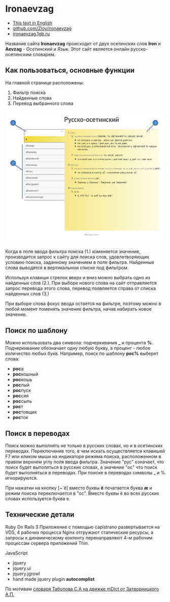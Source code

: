 # Ironaevzag 

  * [This text in English](https://github.com/Zloy/ironaevzag/blob/master/README.md)
  * [github.com/Zloy/ironaevzag](https://github.com/Zloy/ironaevzag)
  * [ironaevzag.1gb.ru](http://ironaevzag.1gb.ru)

Название сайта **Ironaevzag** происходит от двух осетинских слов **Iron** и **Aevzag** -  *Осетинский* и *Язык*. Этот сайт является онлайн русско-осетинским словарем.

## Как пользоваться, основные функции

На главной странице расположены:

1. Фильтр поиска
2. Найденные слова
3. Перевод выбранного слова

![Скриншот страницы словаря](https://github.com/Zloy/ironaevzag/blob/master/doc/dict_layout.png?raw=true)

Когда в поле ввода фильтра поиска (1.) изменяется значение, производится запрос к сайту для поиска слов, удовлетворяющих условию поиска, заданному значением в поле фильтра. Найденные слова выводятся в вертикальном списке под фильтром.

Используя клавиши стрелок вверх и вниз можно выбрать одно из найденных слов (2.). При выборе нового слова на сайт отправляется запрос перевода этого слова, перевод появляется справа от списка найденных слов (3.)

При выборе слова фокус ввода остается на фильтре, поэтому можно в любой момент поменять значение фильтра, начав набирать новое значение.


## Поиск по шаблону

Можно использовать два символа: подчеркивания **_** и процента **%**.
Подчеркивание обозначает одну любую букву, а процент - любое количество любых букв. Например, поиск по шаблону **рос%** выберет слова:
  * **рос**а
  * **рос**кошный
  * **рос**кошь
  * **рос**лый
  * **рос**пуск
  * **рос**сия
  * **рос**сыпь
  * **рос**т
  * **рос**товщик
  * **рос**ток


## Поиск в переводах

Поиск можно выполнять не только в русских словах, но и в осетинских переводах. Переключение того, в чем искать осуществляется клавишей F7 или кликом мыши на индикаторе режима поиска, расположенном в правом верхнем углу поля ввода фильтра.
Значение "рус" означает, что поиск будет выполяться в русских словах, а значение "ос" что поиск будет выполняться в переводах. При поиске в переводах символы _ и % игнорируются.

При нажатии на кнопку [~`ё] вместо буквы **ё** печатается буква **æ** и режим поиска переключается в "ос". Вместо буквы ё во всех русских словах используется буква е.

## Технические детали

Ruby On Rails 3
Приложение  с помощью capistrano развертывается на VDS, 4 рабочих процесса Nginx отгружают статические ресурсы, а запросы к динамическому контенту перенаправляют 4-м рабочим процессам сервера приложений Thin.

JavaScript 
  * jquery 
  * jquery.ui
  * jquery.jgrowl
  * hand made jquery plugin **autocomplist**

По мотивам [словаря Таболова С.А на движке mDict от Затворницкого А.П.](http://alex-zatv.narod.ru/mDict/index.html)
